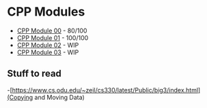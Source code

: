 # CPP Modules

- [CPP Module 00](https://github.com/caps-/CPPmodules/tree/master/CPPmodule00) -
  80/100
- [CPP Module 01](https://github.com/caps-/CPPmodules/tree/master/CPPmodule01) -
100/100
- [CPP Module 02](https://github.com/caps-/CPPmodules/tree/master/CPPmodule02) -
WIP
- [CPP Module 03](https://github.com/caps-/CPPmodules/tree/master/CPPmodule03) -
WIP


## Stuff to read
-[https://www.cs.odu.edu/~zeil/cs330/latest/Public/big3/index.html](Copying and Moving Data)
